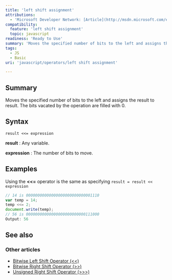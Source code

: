 ```yaml
---
title: 'left shift assignment'
attributions:
  - 'Microsoft Developer Network: [Article](http://msdn.microsoft.com/en-us/library/ie/2027xe5w(v=vs.94).aspx)'
compatibility:
  feature: 'left shift assignment'
  topic: javascript
readiness: 'Ready to Use'
summary: 'Moves the specified number of bits to the left and assigns the result to result. The bits vacated by the operation are filled with 0.'
tags:
  - JS
  - Basic
uri: 'javascript/operators/left shift assignment'

---
```

## Summary

Moves the specified number of bits to the left and assigns the result to result. The bits vacated by the operation are filled with 0.

## Syntax

    result <<= expression

**result**
:   Any variable.

**expression**
:   The number of bits to move.

## Examples

Using the **\<\<=** operator is the same as specifying `result = result << expression`

``` js
// 14 is 00000000000000000000000000001110
var temp = 14;
temp <<= 2;
document.write(temp);
// 56 is 00000000000000000000000000111000
Output: 56
```

## See also

### Other articles

-   [Bitwise Left Shift Operator (\<\<)](/javascript/operators/bitwise_left_shift)
-   [Bitwise Right Shift Operator (\>\>)](/javascript/operators/bitwise_right_shift)
-   [Unsigned Right Shift Operator (\>\>\>)](/javascript/operators/unsigned_right_shift)

